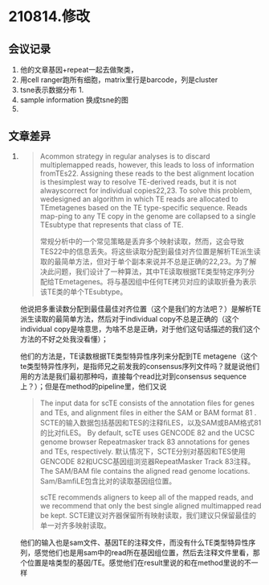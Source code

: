 # 210814.修改

## 会议记录

1. 他的文章基因+repeat一起去做聚类，
2. 用cell ranger跑所有细胞，matrix里行是barcode，列是cluster
3. tsne表示数据分布
   1. 
4. sample information 换成tsne的图
5. 

## 文章差异

1. > Acommon strategy in regular analyses is to discard multiplemapped reads, however, this leads to loss of information fromTEs22. Assigning these reads to the best alignment location is thesimplest way to resolve TE-derived reads, but it is not alwayscorrect for individual copies22,23. To solve this problem, wedesigned an algorithm in which TE reads are allocated to TEmetagenes based on the TE type-specific sequence. Reads map-ping to any TE copy in the genome are collapsed to a single TEsubtype that represents that class of TE.
   >
   > 常规分析中的一个常见策略是丢弃多个映射读取，然而，这会导致TES22中的信息丢失。将这些读取分配到最佳对齐位置是解析TE派生读取的最简单方法，但对于单个副本来说并不总是正确的22,23。为了解决此问题，我们设计了一种算法，其中TE读取根据TE类型特定序列分配给TEmetagenes。将与基因组中任何TE拷贝对应的读取折叠为表示该TE类的单个TEsubtype。

   他说把多重读数分配到最佳最佳对齐位置（这个是我们的方法吧？）是解析TE派生读取的最简单方法，然后对于individual copy不总是正确的（这个individual copy是啥意思，为啥不总是正确，对于他们这句话描述的我们这个方法的不好之处我没看懂）；

   他们的方法是，TE读数根据TE类型特异性序列来分配到TE metagene（这个te类型特异性序列，是指师兄之前发我的consensus序列文件吗？就是说他们用的方法是我们最初那种吗，直接每个read比对到consensus sequence上？）；但是在method的pipeline里，他们又说

   > The input data for scTE consists of the annotation ﬁles for genes and TEs, and alignment ﬁles in either the SAM or BAM format 81 .
   > SCTE的输入数据包括基因和TES的注释ﬁLES，以及SAM或BAM格式81的比对ﬁLES。
   > By default, scTE uses GENCODE 82 and the UCSC genome browser Repeatmasker track 83 annotations for genes and TEs, respectively.
   > 默认情况下，SCTE分别对基因和TES使用GENCODE 82和UCSC基因组浏览器RepeatMasker Track 83注释。
   > The SAM/BAM ﬁle contains the aligned read genome locations.
   > Sam/BamﬁLE包含比对的读取基因组位置。
   >
   > scTE recommends aligners to keep all of the mapped reads, and we recommend that only the best single aligned multimapped read be kept.
   > SCTE建议对齐器保留所有映射读取，我们建议只保留最佳的单一对齐多映射读取。

   他们的输入也是sam文件、基因TE的注释文件，而没有什么TE类型特异性序列，感觉他们也是用sam中的read所在基因组位置，然后去注释文件里看，那个位置是啥类型的基因/TE。感觉他们在result里说的和在method里说的不一样

